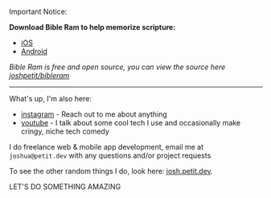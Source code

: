 Important Notice:

**Download Bible Ram to help memorize scripture:**

- [iOS](https://apps.apple.com/us/app/bible-ram-memorize-scripture/id6450688436)
- [Android](https://play.google.com/store/apps/details?id=app.bibleram)

*Bible Ram is free and open source, you can view the source here [joshpetit/bibleram](https://github.com/joshpetit/bibleram)*

-------------------------

What's up, I'm also here:

- [instagram](https://www.instagram.com/josh.petitma/) - Reach out to me about anything
- [youtube](https://www.youtube.com/channel/UClo6j1DhtvHIKBPcsmCgWlg) - I talk about some cool tech I use and occasionally make cringy, niche tech comedy

I do freelance web & mobile app development, email me at `joshua@petit.dev` with any questions and/or project requests


To see the other random things I do, look here: [josh.petit.dev](https://josh.petit.dev).

LET'S DO SOMETHING AMAZING
